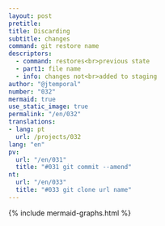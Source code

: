 ```yaml
---
layout: post
pretitle:
title: Discarding
subtitle: changes
command: git restore name
descriptors:
  - command: restores<br>previous state
  - part1: file name
  - info: changes not<br>added to staging
author: "@jtemporal"
number: "032"
mermaid: true
use_static_image: true
permalink: "/en/032"
translations:
- lang: pt
  url: /projects/032
lang: "en"
pv:
  url: "/en/031"
  title: "#031 git commit --amend"
nt:
  url: "/en/033"
  title: "#033 git clone url name"
---
```


{% include mermaid-graphs.html %}
